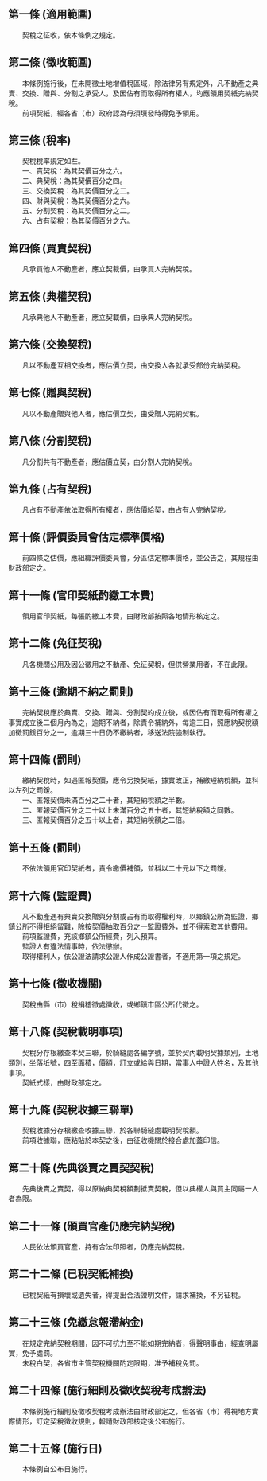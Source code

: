 第一條 (適用範圍)
-----------------
　　契稅之征收，依本條例之規定。  


第二條 (徵收範圍)
-----------------
　　本條例施行後，在未開徵土地增值稅區域，除法律另有規定外，凡不動產之典賣、交換、贈與、分割之承受人，及因佔有而取得所有權人，均應領用契紙完納契稅。  
　　前項契紙，經各省（市）政府認為毋須填發時得免予領用。  


第三條 (稅率)
-------------
　　契稅稅率規定如左。  
　　一、賣契稅：為其契價百分之六。  
　　二、典契稅：為其契價百分之四。  
　　三、交換契稅：為其契價百分之二。  
　　四、財與契稅：為其契價百分之六。  
　　五、分割契稅：為其契價百分之二。  
　　六、占有契稅：為其契價百分之六。  


第四條 (買賣契稅)
-----------------
　　凡承買他人不動產者，應立契載價，由承買人完納契稅。  


第五條 (典權契稅)
-----------------
　　凡承典他人不動產者，應立契載價，由承典人完納契稅。  


第六條 (交換契稅)
-----------------
　　凡以不動產互相交換者，應估價立契，由交換人各就承受部份完納契稅。  


第七條 (贈與契稅)
-----------------
　　凡以不動產贈與他人者，應估價立契，由受贈人完納契稅。  


第八條 (分割契稅)
-----------------
　　凡分割共有不動產者，應估價立契，由分割人完納契稅。  


第九條 (占有契稅)
-----------------
　　凡占有不動產依法取得所有權者，應估價給契，由占有人完納契稅。  


第十條 (評價委員會估定標準價格)
-------------------------------
　　前四條之估價，應組織評價委員會，分區估定標準價格，並公告之，其規程由財政部定之。  


第十一條 (官印契紙酌繳工本費)
-----------------------------
　　領用官印契紙，每張酌繳工本費，由財政部按照各地情形核定之。  


第十二條 (免征契稅)
-------------------
　　凡各機關公用及因公徵用之不動產、免征契稅，但供營業用者，不在此限。  


第十三條 (逾期不納之罰則)
-------------------------
　　完納契稅應於典賣、交換、贈與、分割契約成立後，或因佔有而取得所有權之事實成立後二個月內為之，逾期不納者，除責令補納外，每逾三日，照應納契稅額加徵罰鍰百分之一，逾期三十日仍不繳納者，移送法院強制執行。  


第十四條 (罰則)
---------------
　　繳納契稅時，如遇匿報契價，應令另換契紙，據實改正，補繳短納稅額，並科以左列之罰鍰。  
　　一、匿報契價未滿百分之二十者，其短納稅額之半數。  
　　二、匿報契價百分之二十以上未滿百分之五十者，其短納稅額之同數。  
　　三、匿報契價百分之五十以上者，其短納稅額之二倍。  


第十五條 (罰則)
---------------
　　不依法領用官印契紙者，責令繳價補領，並科以二十元以下之罰鍰。  


第十六條 (監證費)
-----------------
　　凡不動產遇有典賣交換贈與分割或占有而取得權利時，以鄉鎮公所為監證，鄉鎮公所不得拒絕留難，除按契價抽取百分之一監證費外，並不得索取其他費用。  
　　前項監證費，充該鄉鎮公所經費，列入預算。  
　　監證人有違法情事時，依法懲辦。  
　　取得權利人，依公證法請求公證人作成公證書者，不適用第一項之規定。  


第十七條 (徵收機關)
-------------------
　　契稅由縣（市）稅捐稽徵處徵收，或鄉鎮市區公所代徵之。  


第十八條 (契稅載明事項)
-----------------------
　　契稅分存根繳查本契三聯，於騎縫處各編字號，並於契內載明契據類別，土地類別，坐落坵號，四至面積，價額，訂立或給與日期，當事人中證人姓名，及其他事項。  
　　契紙式樣，由財政部定之。  


第十九條 (契稅收據三聯單)
-------------------------
　　契稅收據分存根繳查收據三聯，於各聯騎縫處載明契稅額。  
　　前項收據聯，應粘貼於本契之後，由征收機關於接合處加蓋印信。  


第二十條 (先典後賣之賣契契稅)
-----------------------------
　　先典後賣之賣契，得以原納典契稅額劃抵賣契稅，但以典權人與買主同屬一人者為限。  


第二十一條 (頒買官產仍應完納契稅)
---------------------------------
　　人民依法頒買官產，持有合法印照者，仍應完納契稅。  


第二十二條 (已稅契紙補換)
-------------------------
　　已稅契紙有損壞或遺失者，得提出合法證明文件，請求補換，不另征稅。  


第二十三條 (免繳怠報滯納金)
---------------------------
　　在規定完納契稅期間，因不可抗力至不能如期完納者，得聲明事由，經查明屬實，免予處罰。  
　　未稅白契，各省市主管契稅機關酌定限期，准予補稅免罰。  


第二十四條 (施行細則及徵收契稅考成辦法)
---------------------------------------
　　本條例施行細則及徵收契稅考成辦法由財政部定之，但各省（市）得視地方實際情形，訂定契稅徵收規則，報請財政部核定後公布施行。  


第二十五條 (施行日)
-------------------
　　本條例自公布日施行。